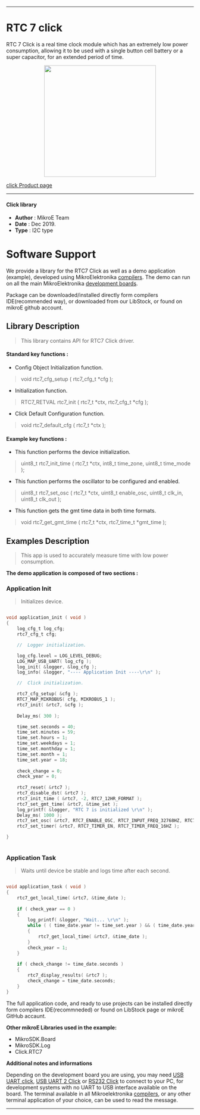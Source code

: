 
---
# RTC 7 click

RTC 7 Click is a real time clock module which has an extremely low power consumption, allowing it to be used with a single button cell battery or a super capacitor, for an extended period of time. 

<p align="center">
  <img src="https://download.mikroe.com/images/click_for_ide/rtc7_click.png" height=300px>
</p>

[click Product page](<https://www.mikroe.com/rtc-7-click>)

---


#### Click library 

- **Author**        : MikroE Team
- **Date**          : Dec 2019.
- **Type**          : I2C type


# Software Support

We provide a library for the RTC7 Click 
as well as a demo application (example), developed using MikroElektronika 
[compilers](https://shop.mikroe.com/compilers). 
The demo can run on all the main MikroElektronika [development boards](https://shop.mikroe.com/development-boards).

Package can be downloaded/installed directly form compilers IDE(recommended way), or downloaded from our LibStock, or found on mikroE github account. 

## Library Description

> This library contains API for RTC7 Click driver.

#### Standard key functions :

- Config Object Initialization function.
> void rtc7_cfg_setup ( rtc7_cfg_t *cfg ); 
 
- Initialization function.
> RTC7_RETVAL rtc7_init ( rtc7_t *ctx, rtc7_cfg_t *cfg );

- Click Default Configuration function.
> void rtc7_default_cfg ( rtc7_t *ctx );


#### Example key functions :

- This function performs the device initialization.
> uint8_t rtc7_init_time ( rtc7_t *ctx, int8_t time_zone, uint8_t time_mode );
 
- This function performs the oscillator to be configured and enabled.
> uint8_t rtc7_set_osc ( rtc7_t *ctx, uint8_t enable_osc, uint8_t clk_in, uint8_t clk_out );

- This function gets the gmt time data in both time formats.
> void rtc7_get_gmt_time ( rtc7_t *ctx, rtc7_time_t *gmt_time );

## Examples Description

> This app is used to accurately measure time with low power consumption.

**The demo application is composed of two sections :**

### Application Init 

> Initializes device.

```c

void application_init ( void )
{
    log_cfg_t log_cfg;
    rtc7_cfg_t cfg;

    //  Logger initialization.

    log_cfg.level = LOG_LEVEL_DEBUG;
    LOG_MAP_USB_UART( log_cfg );
    log_init( &logger, &log_cfg );
    log_info( &logger, "---- Application Init ----\r\n" );

    //  Click initialization.

    rtc7_cfg_setup( &cfg );
    RTC7_MAP_MIKROBUS( cfg, MIKROBUS_1 );
    rtc7_init( &rtc7, &cfg );
    
    Delay_ms( 300 );

    time_set.seconds = 40;
    time_set.minutes = 59;
    time_set.hours = 1;
    time_set.weekdays = 1;
    time_set.monthday = 1;
    time_set.month = 1;
    time_set.year = 18;
    
    check_change = 0;
    check_year = 0;
    
    rtc7_reset( &rtc7 );
    rtc7_disable_dst( &rtc7 );
    rtc7_init_time ( &rtc7, -2, RTC7_12HR_FORMAT );
    rtc7_set_gmt_time( &rtc7, &time_set );
    log_printf( &logger, "RTC 7 is initialized \r\n" );
    Delay_ms( 1000 );
    rtc7_set_osc( &rtc7, RTC7_ENABLE_OSC, RTC7_INPUT_FREQ_32768HZ, RTC7_OUTPUT_FREQ_32768HZ );
    rtc7_set_timer( &rtc7, RTC7_TIMER_EN, RTC7_TIMER_FREQ_16HZ );

}
  
```

### Application Task

> Waits until device be stable and logs time after each second.

```c

void application_task ( void )
{
    rtc7_get_local_time( &rtc7, &time_date );
    
    if ( check_year == 0 )
    {
        log_printf( &logger, "Wait... \r\n" );
        while ( ( time_date.year != time_set.year ) && ( time_date.year != ( time_set.year + 1 ) ) && ( time_date.year != ( time_set.year - 1 ) ) )
        {
            rtc7_get_local_time( &rtc7, &time_date );
        }
        check_year = 1;
    }
    
    if ( check_change != time_date.seconds )
    {
        rtc7_display_results( &rtc7 );
        check_change = time_date.seconds;
    }
}

```

The full application code, and ready to use projects can be  installed directly form compilers IDE(recommneded) or found on LibStock page or mikroE GitHub accaunt.

**Other mikroE Libraries used in the example:** 

- MikroSDK.Board
- MikroSDK.Log
- Click.RTC7

**Additional notes and informations**

Depending on the development board you are using, you may need 
[USB UART click](https://shop.mikroe.com/usb-uart-click), 
[USB UART 2 Click](https://shop.mikroe.com/usb-uart-2-click) or 
[RS232 Click](https://shop.mikroe.com/rs232-click) to connect to your PC, for 
development systems with no UART to USB interface available on the board. The 
terminal available in all Mikroelektronika 
[compilers](https://shop.mikroe.com/compilers), or any other terminal application 
of your choice, can be used to read the message.



---
